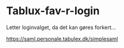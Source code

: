 # Tablux-fav-r-login
Letter loginvalget, da det kan gøres forkert...

https://saml.personale.tabulex.dk/simplesaml
